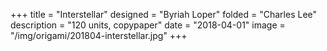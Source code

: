 +++
title = "Interstellar"
designed = "Byriah Loper"
folded = "Charles Lee"
description = "120 units, copypaper"
date = "2018-04-01"
image = "/img/origami/201804-interstellar.jpg"
+++